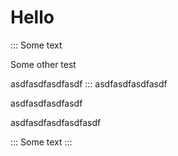 # Hello

:::
Some text

Some other test

asdfasdfasdfasdf
:::
asdfasdfasdfasdf

asdfasdfasdfasdf

asdfasdfasdfasdfasdf



:::
Some text
:::
